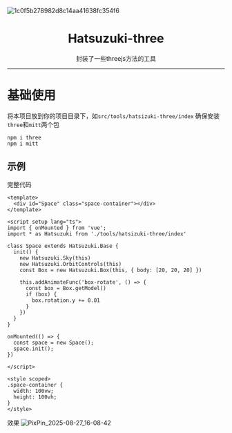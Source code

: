 ![1c0f5b278982d8c14aa41638fc354f6](https://github.com/user-attachments/assets/17d6fed0-07c6-46a5-8a70-d821b8b96115)
<div align="center">
  <h1>Hatsuzuki-three</h1>
  <span>封装了一些threejs方法的工具</span>
</div>

---

# 基础使用
将本项目放到你的项目目录下，如`src/tools/hatsizuki-three/index`
确保安装`three`和`mitt`两个包
```
npm i three
npm i mitt
```
## 示例
完整代码
```
<template>
  <div id="Space" class="space-container"></div>
</template>

<script setup lang="ts">
import { onMounted } from 'vue';
import * as Hatsuzuki from './tools/hatsizuki-three/index'

class Space extends Hatsuzuki.Base {
  init() {
    new Hatsuzuki.Sky(this)
    new Hatsuzuki.OrbitControls(this)
    const Box = new Hatsuzuki.Box(this, { body: [20, 20, 20] })

    this.addAnimateFunc('box-rotate', () => {
      const box = Box.getModel()
      if (box) {
        box.rotation.y += 0.01
      }
    })
  }
}

onMounted(() => {
  const space = new Space();
  space.init();
})

</script>

<style scoped>
.space-container {
  width: 100vw;
  height: 100vh;
}
</style>

```
效果
![PixPin_2025-08-27_16-08-42](https://github.com/user-attachments/assets/63acb1b5-31b0-45b5-b823-39e944b03261)
